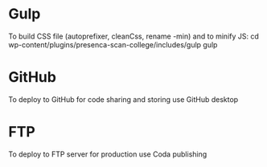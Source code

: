 # Gulp
To build CSS file (autoprefixer, cleanCss, rename -min) and to minify JS:
cd wp-content/plugins/presenca-scan-college/includes/gulp
gulp

# GitHub
To deploy to GitHub for code sharing and storing use GitHub desktop

# FTP
To deploy to FTP server for production use Coda publishing
